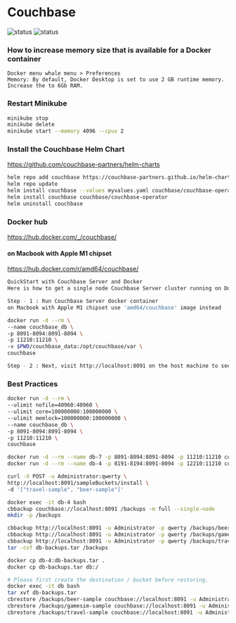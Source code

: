 # Couchbase
![status](https://github.com/adimicoli-verisk/Couchbase/actions/workflows/test_0.yml/badge.svg)
![status](https://github.com/adimicoli-verisk/Couchbase/actions/workflows/test_1.yml/badge.svg)

### How to increase memory size that is available for a Docker container
```text
Docker menu whale menu > Preferences
Memory: By default, Docker Desktop is set to use 2 GB runtime memory. Increase the to 6Gb RAM.
```
### Restart Minikube
```bash
minikube stop
minikube delete
minikube start --memory 4096 --cpus 2
```
### Install the Couchbase Helm Chart
https://github.com/couchbase-partners/helm-charts
```bash
helm repo add couchbase https://couchbase-partners.github.io/helm-charts/
helm repo update
helm install couchbase --values myvalues.yaml couchbase/couchbase-operator
helm install couchbase couchbase/couchbase-operator
helm uninstall couchbase
```
### Docker hub
https://hub.docker.com/_/couchbase/
#### on Macbook with Apple M1 chipset
https://hub.docker.com/r/amd64/couchbase/ 
```bash
QuickStart with Couchbase Server and Docker
Here is how to get a single node Couchbase Server cluster running on Docker containers:

Step - 1 : Run Couchbase Server docker container
on Macbook with Apple M1 chipset use 'amd64/couchbase' image instead

docker run -d --rm \
--name couchbase_db \
-p 8091-8094:8091-8094 \
-p 11210:11210 \
-v $PWD/couchbase_data:/opt/couchbase/var \
couchbase

Step - 2 : Next, visit http://localhost:8091 on the host machine to see the Web Console to start Couchbase Server setup.
```
### Best Practices
```bash
docker run -d --rm \
--ulimit nofile=40960:40960 \
--ulimit core=100000000:100000000 \
--ulimit memlock=100000000:100000000 \
--name couchbase_db \
-p 8091-8094:8091-8094 \
-p 11210:11210 \
couchbase
```
```bash
docker run -d --rm --name db-7 -p 8091-8094:8091-8094 -p 11210:11210 couchbase:community
docker run -d --rm --name db-4 -p 8191-8194:8091-8094 -p 12210:11210 couchbase:community-4.0.0

curl -X POST -u Administrator:qwerty \
http://localhost:8091/sampleBuckets/install \
-d '["travel-sample", "beer-sample"]'
```
```bash
docker exec -it db-4 bash
cbbackup couchbase://localhost:8091 /backups -m full --single-node
mkdir -p /backups

cbbackup http://localhost:8091 -u Administrator -p qwerty /backups/beer-sample -b beer-sample
cbbackup http://localhost:8091 -u Administrator -p qwerty /backups/gamesim-sample -b gamesim-sample
cbbackup http://localhost:8091 -u Administrator -p qwerty /backups/travel-sample -b travel-sample
tar -cvf db-backups.tar /backups

docker cp db-4:db-backups.tar .
docker cp db-backups.tar db:/

# Please first create the destination / bucket before restoring.
docker exec -it db bash
tar xvf db-backups.tar
cbrestore /backups/beer-sample couchbase://localhost:8091 -u Administrator -p qwerty --bucket-source=beer-sample
cbrestore /backups/gamesim-sample couchbase://localhost:8091 -u Administrator -p qwerty --bucket-source=gamesim-sample
cbrestore /backups/travel-sample couchbase://localhost:8091 -u Administrator -p qwerty --bucket-source=travel-sample
```